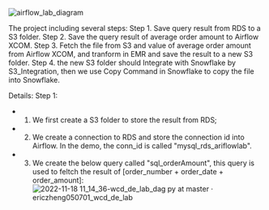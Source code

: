 ![airflow_lab_diagram](https://user-images.githubusercontent.com/62180522/202745575-a43c6e52-f818-40a8-90a5-aeb58ec3cb83.png)

The project including several steps:
Step 1. Save query result from RDS to a S3 folder.
Step 2. Save the query result of average order amount to Airflow XCOM.
Step 3. Fetch the file from S3 and value of average order amount from Airflow XCOM, and tranform in EMR and save the result to a new S3 folder. 
Step 4. the new S3 folder should Integrate with Snowflake by S3_Integration, then we use Copy Command in Snowflake to copy the file into Snowflake.


Details:
Step 1: 
  - 1) We first create a S3 folder to store the result from RDS;
  - 2) We create a connection to RDS and store the connection id into Airflow. In the demo, the conn_id is called "mysql_rds_ariflowlab".
  - 3) We create the below query called "sql_orderAmount", this query is used to feltch the result of [order_number + order_date + order_amount]:
      ![2022-11-18 11_14_36-wcd_de_lab_dag py at master · ericzheng050701_wcd_de_lab](https://user-images.githubusercontent.com/62180522/202750844-14736eb1-8170-4030-b9f9-a646537fc0d2.jpg)
   


